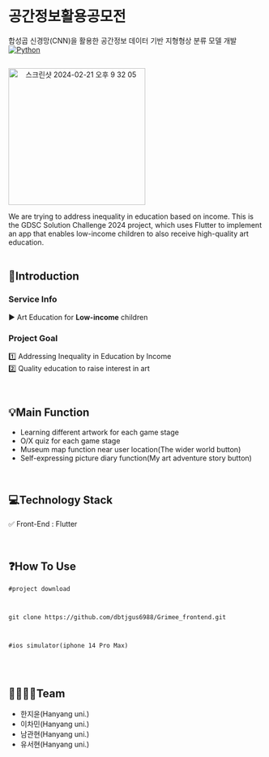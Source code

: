 # 공간정보활용공모전
합성곱 신경망(CNN)을 활용한 공간정보 데이터 기반 지형형상 분류 모델 개발
[![Python](https://img.shields.io/badge/Python-3776AB?style=for-the-badge&logo=python&logoColor=white)](https://www.python.org/) 

<div style="display: flex;">
<p align="center"><img width="270" alt="스크린샷 2024-02-21 오후 9 32 05" src="https://github.com/dbtjgus6988/-/assets/144633320/4ba1e961-e3cb-4a65-a47b-dbe54c96158c"></p>
</div>
We are trying to address inequality in education based on income. This is the GDSC Solution Challenge 2024 project, which uses Flutter to implement an app that enables low-income children to also receive high-quality art education. <br>
<br>


## 📌Introduction

### Service Info
▶️ Art Education for **Low-income** children
  
### Project Goal
1️⃣ Addressing Inequality in Education by Income <br>
2️⃣ Quality education to raise interest in art

<br>
     
## 💡Main Function
- Learning different artwork for each game stage
- O/X quiz for each game stage
- Museum map function near user location(The wider world button)
- Self-expressing picture diary function(My art adventure story button)

<br>

## 💻Technology Stack
✅ Front-End : Flutter

<br>

## ❓How To Use
<pre><code>#project download <br>
   <br>
git clone https://github.com/dbtjgus6988/Grimee_frontend.git <br>
   <br>
#ios simulator(iphone 14 Pro Max)<br>
</code></pre>

<br>

## 👩‍👩‍👧‍👦Team
- 한지윤(Hanyang uni.)
- 이차민(Hanyang uni.)
- 남관현(Hanyang uni.)
- 유서현(Hanyang uni.)
